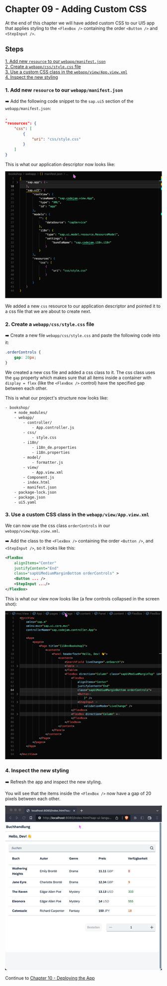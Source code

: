 # Chapter 09 - Adding Custom CSS

At the end of this chapter we will have added custom CSS to our UI5 app that applies styling to the `<FlexBox />` containing the order `<Button />` and `<StepInput />`.

## Steps

[1. Add new `resource` to our `webapp/manifest.json`](#1-add-new-resource-to-our-webappmanifestjson)<br>
[2. Create a `webapp/css/style.css` file](#2-create-a-webappcssstylecss-file)<br>
[3. Use a custom CSS class in the `webapp/view/App.view.xml`](#3-use-a-custom-css-class-in-the-webappviewappviewxml)<br>
[4. Inspect the new styling](#4-inspect-the-new-styling)<br>

### 1. Add new `resource` to our `webapp/manifest.json`

➡️ Add the following code snippet to the `sap.ui5` section of the `webapp/manifest.json`:

```json
,
"resources": {
    "css": [
        {
            "uri": "css/style.css"
        }
    ]
}
```

This is what our application descriptor now looks like:

![manifest.json](manifest.png#border)

We added a new `css` resource to our application descriptor and pointed it to a css file that we are about to create next.

### 2. Create a `webapp/css/style.css` file

➡️ Create a new file `webapp/css/style.css` and paste the following code into it:

```css
.orderControls {
    gap: 20px;
}
```

We created a new css file and added a css class to it. The css class uses the `gap` property which makes sure that all items inside a container with `display = flex` (like the `<FlexBox />` control) have the specified gap between each other.

This is what our project's structure now looks like:

```text
- bookshop/
    + node_modules/
    - webapp/
        - controller/
            - App.controller.js
        - css/
            - style.css
        - i18n/
            - i18n_de.properties
            - i18n.properties
        - model/
            - formatter.js
        - view/
            - App.view.xml
        - Component.js
        - index.html
        - manifest.json
    - package-lock.json
    - package.json
    - ui5.yaml
```

### 3. Use a custom CSS class in the `webapp/view/App.view.xml`

We can now use the css class `orderControls` in our `webapp/view/App.view.xml`.

➡️ Add the class to the `<FlexBox />` containing the order `<Button />`, and `<StepInput />`, so it looks like this:

```xml
<FlexBox 
    alignItems="Center"
    justifyContent="End"
    class="sapUiMediumMarginBottom orderControls" >
    <Button ... />
    <StepInput .../>                     
</FlexBox>
```

This is what our view now looks like (a few controls collapsed in the screen shot):

![App.view.xml](App.view.png#border)

### 4. Inspect the new styling

➡️ Refresh the app and inspect the new styling. 

You will see that the items inside the `<FlexBox />` now have a gap of 20 pixels between each other.

![result](result.png#border)

Continue to [Chapter 10 - Deploying the App](/chapters/10-deployment/)

